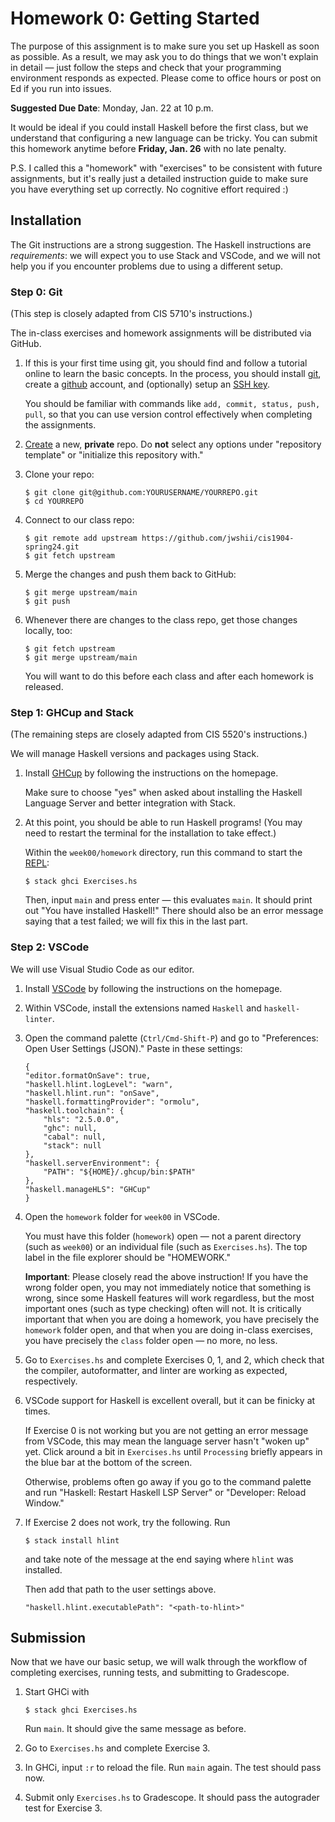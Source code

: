 # Homework 0: Getting Started

The purpose of this assignment is to make sure you set up Haskell as soon as
possible. As a result, we may ask you to do things that we won't explain in
detail — just follow the steps and check that your programming environment
responds as expected. Please come to office hours or post on Ed if you run into
issues.

**Suggested Due Date**: Monday, Jan. 22 at 10 p.m.

It would be ideal if you could install Haskell before the first class, but we
understand that configuring a new language can be tricky. You can submit this
homework anytime before **Friday, Jan. 26** with no late penalty.

P.S. I called this a "homework" with "exercises" to be consistent with future
assignments, but it's really just a detailed instruction guide to make sure you
have everything set up correctly. No cognitive effort required :)

## Installation

The Git instructions are a strong suggestion. The Haskell instructions are
_requirements_: we will expect you to use Stack and VSCode, and we will not help
you if you encounter problems due to using a different setup.

### Step 0: Git

(This step is closely adapted from CIS 5710's instructions.)

The in-class exercises and homework assignments will be distributed via GitHub.

1.  If this is your first time using git, you should find and follow a tutorial
    online to learn the basic concepts. In the process, you should install
    [git](https://git-scm.com/book/en/v2/Getting-Started-Installing-Git), create
    a [github](https://github.com/join) account, and (optionally) setup an [SSH
    key](https://docs.github.com/en/authentication/connecting-to-github-with-ssh).

    You should be familiar with commands like `add, commit, status, push, pull`,
    so that you can use version control effectively when completing the
    assignments.

2.  [Create](https://github.com/new) a new, **private** repo. Do **not** select
    any options under "repository template" or "initialize this repository
    with."

3.  Clone your repo:

    ```
    $ git clone git@github.com:YOURUSERNAME/YOURREPO.git
    $ cd YOURREPO
    ```

4.  Connect to our class repo:

    ```
    $ git remote add upstream https://github.com/jwshii/cis1904-spring24.git
    $ git fetch upstream
    ```

5.  Merge the changes and push them back to GitHub:

    ```
    $ git merge upstream/main
    $ git push
    ```

6.  Whenever there are changes to the class repo, get those changes locally,
    too:

    ```
    $ git fetch upstream
    $ git merge upstream/main
    ```

    You will want to do this before each class and after each homework is
    released.

### Step 1: GHCup and Stack

(The remaining steps are closely adapted from CIS 5520's instructions.)

We will manage Haskell versions and packages using Stack.

1. Install [GHCup](https://www.haskell.org/ghcup/) by following the instructions
   on the homepage.

   Make sure to choose "yes" when asked about installing the Haskell Language
   Server and better integration with Stack.

2. At this point, you should be able to run Haskell programs! (You may need to
   restart the terminal for the installation to take effect.)

   Within the `week00/homework` directory, run this command to start the
   [REPL](https://en.wikipedia.org/wiki/Read%E2%80%93eval%E2%80%93print_loop):

   ```
   $ stack ghci Exercises.hs
   ```

   Then, input `main` and press enter — this evaluates `main`. It should print
   out "You have installed Haskell!" There should also be an error message
   saying that a test failed; we will fix this in the last part.

### Step 2: VSCode

We will use Visual Studio Code as our editor.

1.  Install [VSCode](https://code.visualstudio.com/) by following the
    instructions on the homepage.

2.  Within VSCode, install the extensions named `Haskell` and `haskell-linter`.

3.  Open the command palette (`Ctrl/Cmd-Shift-P`) and go to "Preferences: Open
    User Settings (JSON)." Paste in these settings:

    ```
    {
    "editor.formatOnSave": true,
    "haskell.hlint.logLevel": "warn",
    "haskell.hlint.run": "onSave",
    "haskell.formattingProvider": "ormolu",
    "haskell.toolchain": {
        "hls": "2.5.0.0",
        "ghc": null,
        "cabal": null,
        "stack": null
    },
    "haskell.serverEnvironment": {
        "PATH": "${HOME}/.ghcup/bin:$PATH"
    },
    "haskell.manageHLS": "GHCup"
    }
    ```

4.  Open the `homework` folder for `week00` in VSCode.

    You must have this folder (`homework`) open — not a parent directory (such
    as `week00`) or an individual file (such as `Exercises.hs`). The top label
    in the file explorer should be "HOMEWORK."

    **Important**: Please closely read the above instruction! If you have the
    wrong folder open, you may not immediately notice that something is wrong,
    since some Haskell features will work regardless, but the most important
    ones (such as type checking) often will not. It is critically important that
    when you are doing a homework, you have precisely the `homework` folder
    open, and that when you are doing in-class exercises, you have precisely the
    `class` folder open — no more, no less.

5.  Go to `Exercises.hs` and complete Exercises 0, 1, and 2, which check that
    the compiler, autoformatter, and linter are working as expected,
    respectively.

6.  VSCode support for Haskell is excellent overall, but it can be finicky at
    times.

    If Exercise 0 is not working but you are not getting an error message from
    VSCode, this may mean the language server hasn't "woken up" yet. Click
    around a bit in `Exercises.hs` until `Processing` briefly appears in the
    blue bar at the bottom of the screen.

    Otherwise, problems often go away if you go to the command palette and run
    "Haskell: Restart Haskell LSP Server" or "Developer: Reload Window."

7.  If Exercise 2 does not work, try the following. Run

    ```
    $ stack install hlint
    ```

    and take note of the message at the end saying where `hlint` was installed.

    Then add that path to the user settings above.

    ```
    "haskell.hlint.executablePath": "<path-to-hlint>"
    ```

## Submission

Now that we have our basic setup, we will walk through the workflow of
completing exercises, running tests, and submitting to Gradescope.

1. Start GHCi with

   ```
   $ stack ghci Exercises.hs
   ```

   Run `main`. It should give the same message as before.

2. Go to `Exercises.hs` and complete Exercise 3.

3. In GHCi, input `:r` to reload the file. Run `main` again. The test should
   pass now.

4. Submit only `Exercises.hs` to Gradescope. It should pass the autograder test
   for Exercise 3.
